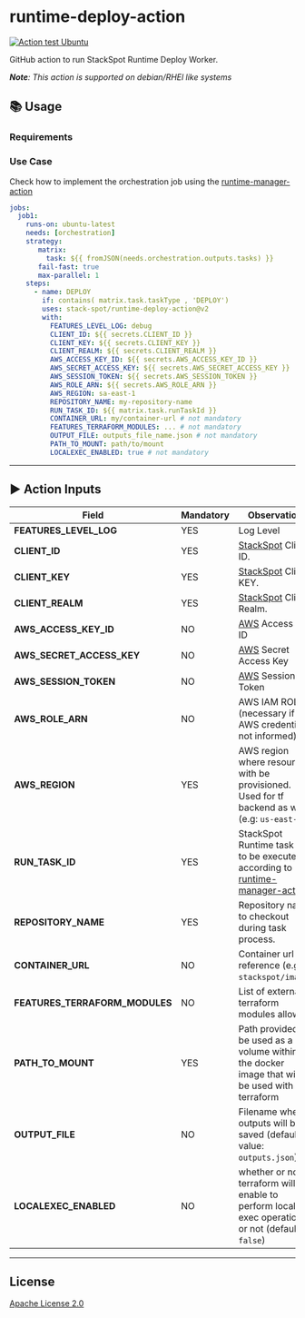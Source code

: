 # runtime-deploy-action

[![Action test Ubuntu](https://github.com/stack-spot/runtime-github-action-ping/actions/workflows/action-test-ubuntu.yaml/badge.svg)](https://github.com/stack-spot/runtime-github-action-ping/actions/workflows/action-test-ubuntu.yaml)

GitHub action to run StackSpot Runtime Deploy Worker.

_**Note**: This action is supported on debian/RHEl like systems_

## 📚 Usage

### Requirements

### Use Case

Check how to implement the orchestration job using the [runtime-manager-action](https://github.com/stack-spot/runtime-manager-action)

```yaml
jobs:
  job1:
    runs-on: ubuntu-latest
    needs: [orchestration]
    strategy:
       matrix:
         task: ${{ fromJSON(needs.orchestration.outputs.tasks) }}
       fail-fast: true
       max-parallel: 1
    steps:
      - name: DEPLOY
        if: contains( matrix.task.taskType , 'DEPLOY')
        uses: stack-spot/runtime-deploy-action@v2
        with:
          FEATURES_LEVEL_LOG: debug
          CLIENT_ID: ${{ secrets.CLIENT_ID }}
          CLIENT_KEY: ${{ secrets.CLIENT_KEY }}
          CLIENT_REALM: ${{ secrets.CLIENT_REALM }}
          AWS_ACCESS_KEY_ID: ${{ secrets.AWS_ACCESS_KEY_ID }}
          AWS_SECRET_ACCESS_KEY: ${{ secrets.AWS_SECRET_ACCESS_KEY }}
          AWS_SESSION_TOKEN: ${{ secrets.AWS_SESSION_TOKEN }}
          AWS_ROLE_ARN: ${{ secrets.AWS_ROLE_ARN }}
          AWS_REGION: sa-east-1
          REPOSITORY_NAME: my-repository-name 
          RUN_TASK_ID: ${{ matrix.task.runTaskId }}
          CONTAINER_URL: my/container-url # not mandatory
          FEATURES_TERRAFORM_MODULES: ... # not mandatory
          OUTPUT_FILE: outputs_file_name.json # not mandatory
          PATH_TO_MOUNT: path/to/mount
          LOCALEXEC_ENABLED: true # not mandatory
```

* * *

## ▶️ Action Inputs

Field | Mandatory | Observation
------------ | ------------  | -------------
**FEATURES_LEVEL_LOG** | YES | Log Level
**CLIENT_ID** | YES | [StackSpot](https://stackspot.com/en/settings/access-token) Client ID.
**CLIENT_KEY** | YES | [StackSpot](https://stackspot.com/en/settings/access-token) Client KEY.
**CLIENT_REALM** | YES | [StackSpot](https://stackspot.com/en/settings/access-token) Client Realm.
**AWS_ACCESS_KEY_ID** | NO | [AWS](https://docs.aws.amazon.com/cli/latest/userguide/cli-configure-envvars.html) Access Key ID
**AWS_SECRET_ACCESS_KEY** | NO | [AWS](https://docs.aws.amazon.com/cli/latest/userguide/cli-configure-envvars.html) Secret Access Key
**AWS_SESSION_TOKEN** | NO | [AWS](https://docs.aws.amazon.com/cli/latest/userguide/cli-configure-envvars.html) Session Token
**AWS_ROLE_ARN** | NO | AWS IAM ROLE (necessary if AWS credentials not informed)
**AWS_REGION** | YES | AWS region where resources with be provisioned. Used for tf backend as well (e.g: `us-east-1`).
**RUN_TASK_ID** | YES | StackSpot Runtime task id to be executed, according to [runtime-manager-action](https://github.com/stack-spot/runtime-manager-action).
**REPOSITORY_NAME** | YES | Repository name to checkout during task process.
**CONTAINER_URL** | NO | Container url reference (e.g `stackspot/image`)
**FEATURES_TERRAFORM_MODULES** | NO | List of external terraform modules allowed
**PATH_TO_MOUNT** | YES | Path provided to be used as a volume within the docker image that will be used with terraform
**OUTPUT_FILE** | NO | Filename where outputs will be saved (default value: `outputs.json`)
**LOCALEXEC_ENABLED** | NO | whether or not terraform will be enable to perform local exec operations or not (default: `false`)

* * *

## License

[Apache License 2.0](https://github.com/stack-spot/runtime-github-action-deploy/blob/main/LICENSE)
